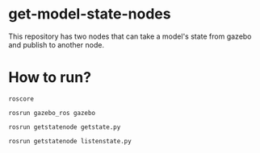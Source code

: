 # get-model-state-nodes

This repository has two nodes that can take a model's state from gazebo and publish to another node.

# How to run?

`roscore`

`rosrun gazebo_ros gazebo`

`rosrun getstatenode getstate.py`

`rosrun getstatenode listenstate.py`






